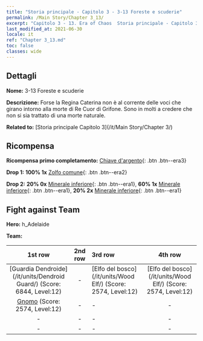 ```yaml
---
title: "Storia principale - Capitolo 3 - 3-13 Foreste e scuderie"
permalink: /Main Story/Chapter 3_13/
excerpt: "Capitolo 3 - 13. Era of Chaos  Storia principale - Capitolo 3_13. 3-13 Foreste e scuderie"
last_modified_at: 2021-06-30
locale: it
ref: "Chapter 3_13.md"
toc: false
classes: wide
---
```


## Dettagli

 **Nome:** 3-13 Foreste e scuderie

 **Descrizione:** Forse la Regina Caterina non è al corrente delle voci che girano intorno alla morte di Re Cuor di Grifone. Sono in molti a credere che non si sia trattato di una morte naturale.

 **Related to:** [Storia principale Capitolo 3](/it/Main Story/Chapter 3/)

## Ricompensa

 **Ricompensa primo completamento:** [Chiave d'argento](/ItemsIT/con_693/){: .btn .btn--era3}

 **Drop 1:** **100% 1x** [Zolfo comune](/ItemsIT/mat_9/){: .btn .btn--era2}

 **Drop 2:** **20% 0x** [Minerale inferiore](/ItemsIT/mat_1/){: .btn .btn--era1}, **60% 1x** [Minerale inferiore](/ItemsIT/mat_1/){: .btn .btn--era1}, **20% 2x** [Minerale inferiore](/ItemsIT/mat_1/){: .btn .btn--era1}


## Fight against Team
 **Hero:** h_Adelaide

 **Team:**


  | 1st row | 2nd row | 3rd row | 4th row |
  |:----:|:----:|:----|:----:|
  | [Guardia Dendroide](/it/units/Dendroid Guard/) (Score: 6844, Level:12)  | - | [Elfo del bosco](/it/units/Wood Elf/) (Score: 2574, Level:12)  | [Elfo del bosco](/it/units/Wood Elf/) (Score: 2574, Level:12)  |
  | [Gnomo](/it/units/Dwarf/) (Score: 2574, Level:12)  | - | - | - |
  | - | - | - | - |
  | - | - | - | - |


